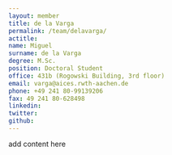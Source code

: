 ```yaml
---
layout: member
title: de la Varga
permalink: /team/delavarga/
actitle:
name: Miguel
surname: de la Varga
degree: M.Sc.
position: Doctoral Student
office: 431b (Rogowski Building, 3rd floor)
email: varga@aices.rwth-aachen.de
phone: +49 241 80-99139206
fax: 49 241 80-628498
linkedin:
twitter:
github:
---
```


add content here
